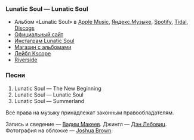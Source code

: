 ### Lunatic Soul — Lunatic Soul

- Альбом «Lunatic Soul» в
  [Apple Music](https://music.apple.com/album/288299959),
  [Яндекс.Музыке](https://music.yandex.ru/album/222032),
  [Spotify](https://open.spotify.com/album/4S8YE4oWcqPOp1mLOTbP17),
  [Tidal](https://tidal.com/browse/album/2611063),
  [Discogs](https://www.discogs.com/master/188106)
- [Официальный сайт](http://lunaticsoul.com/)
- [Инстаграм Lunatic Soul](https://www.instagram.com/lunaticsoulband/)
- [Магазин с альбомами](https://burningshed.com/store/lunaticsoul)
- [Лейбл Kscope](https://kscopemusic.com/)
- [Riverside](https://riversideband.pl/en/)

### Песни

1. Lunatic Soul — The New Beginning
2. Lunatic Soul — Lunatic Soul
3. Lunatic Soul — Summerland

Все права на музыку принадлежат законным правообладателям.

Запись и сведение — [Вадим Макеев](https://twitter.com/pepelsbey).
Джингл — [Дэн Лебовиц](https://www.youtube.com/channel/UC38A5qHrlc_Zgua7vL4b96w).
Фотография на обложке — [Joshua Brown](https://unsplash.com/photos/73YJpOGgi4E).
